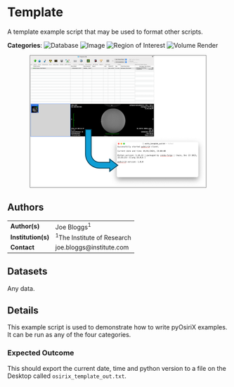 <!-- Choose a short, distinct and distinctive name for your script.  Should match name of parent directory -->
# Template

<!-- 
A short description of what the example script tries to achieve (single sentence/line).
Please ensure that the leading comment is left in! 
-->
<!-- shortdesc --> A template example script that may be used to format other scripts.

<!-- Choose the relevant categories out of "Database-blue", "Image-green", "ROI-purple" or "VR-red" -->
__Categories__:
![Database](https://img.shields.io/badge/Database-blue)
![Image](https://img.shields.io/badge/Image-green)
![Region of Interest](https://img.shields.io/badge/ROI-purple)
![Volume Render](https://img.shields.io/badge/VR-red)

<!-- Do not modify. Source image must have size 800 x 600 pixels. -->
<div style="text-align: center;">
<img alt="Script screenshot" height="300" src="screenshot.png" width="400" style="border: 1px solid grey;"/>
</div>

<!-- 
Please ensure that you (and your institution) get acknowledgment for your contribution!
Multiple entries should be comma-separated.
-->
## Authors
<table>
  <tr>
    <td> <b>Author(s)</b> </td>
    <td> Joe Bloggs<sup>1</sup> </td>
  </tr>
  <tr>
    <td> <b>Institution(s)</b> </td>
    <td> <sup>1</sup>The Institute of Research </td>
  </tr>
  <tr>
    <td> <b>Contact</b> </td>
    <td> joe.bloggs@institute.com </td>
  </tr>
</table>

<!-- Provide the data provenance (i.e. where it may be downloaded from). Use "Any data" if it works on any dataset. -->
## Datasets
Any data.

<!-- 
Here you can provide any additional details about the script to the user (e.g. use case or expected outcomes)
There is no limit on what information you wish to provide and subsection headings are flexible. 
-->
## Details
This example script is used to demonstrate how to write pyOsiriX examples. It can be run as any of the four categories.

### Expected Outcome
This should export the current date, time and python version to a file on the Desktop called `osirix_template_out.txt`.
